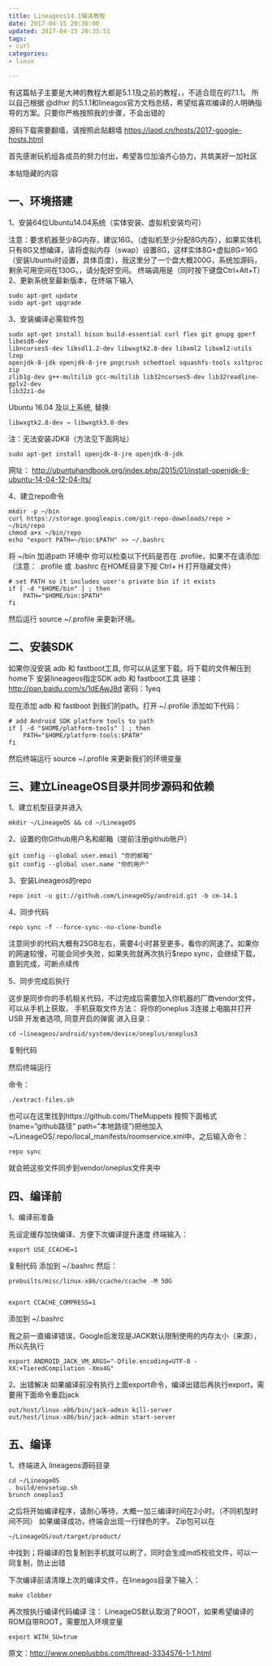 ```yaml
---
title: Lineageos14.1编译教程
date: 2017-04-15 20:30:00
updated: 2017-04-15 20:35:51
tags: 
- curl
categories: 
- linux

---
```

有这篇帖子主要是大神的教程大都是5.1.1及之前的教程，，不适合现在的7.1.1。
所以自己根据 @dlhxr 的5.1.1和lineagos官方文档总结，希望给喜欢编译的人明确指导的方案。只要你严格按照我的步骤，不会出错的

源码下载需要翻墙，请按照此贴翻墙
https://laod.cn/hosts/2017-google-hosts.html

首先感谢玩机组各成员的努力付出，希望各位加油齐心协力，共筑美好一加社区


本帖隐藏的内容
## 一、环境搭建
1、安装64位Ubuntu14.04系统（实体安装、虚拟机安装均可）

注意：要求机器至少8G内存，建议16G。（虚拟机至少分配8G内存），如果实体机只有8G又想编译，请将虚拟内存（swap）设置8G，这样实体8G+虚拟8G=16G（安装Ubuntu时设置，具体百度），我这里分了一个盘大概200G，系统加源码，剩余可用空间在130G，，请分配好空间。
终端调用是（同时按下键盘Ctrl+Alt+T）
2、更新系统至最新版本，在终端下输入

    sudo apt-get update
    sudo apt-get upgrade


3、安装编译必需软件包  

    sudo apt-get install bison build-essential curl flex git gnupg gperf libesd0-dev
    libncurses5-dev libsdl1.2-dev libwxgtk2.8-dev libxml2 libxml2-utils lzop
    openjdk-8-jdk openjdk-8-jre pngcrush schedtool squashfs-tools xsltproc zip
    zlib1g-dev g++-multilib gcc-multilib lib32ncurses5-dev lib32readline-gplv2-dev
    lib32z1-de



Ubuntu 16.04 及以上系统, 替换:


    libwxgtk2.8-dev → libwxgtk3.0-dev

注：无法安装JDK8（方法见下面网址）

    sudo apt-get install openjdk-8-jre openjdk-8-jdk


网址： http://ubuntuhandbook.org/index.php/2015/01/install-openjdk-8-ubuntu-14-04-12-04-lts/


4、建立repo命令

    mkdir -p ~/bin
    curl https://storage.googleapis.com/git-repo-downloads/repo > ~/bin/repo
    chmod a+x ~/bin/repo
    echo "export PATH=~/bin:$PATH" >> ~/.bashrc

将 ~/bin 加进path 环境中
你可以检查以下代码是否在 .profile，如果不在请添加:
（注意： .profile 或 .bashrc 在HOME目录下按 Ctrl+ H 打开隐藏文件）

    # set PATH so it includes user's private bin if it exists
    if [ -d "$HOME/bin" ] ; then
        PATH="$HOME/bin:$PATH"
    fi


然后运行 source ~/.profile 来更新环境。


## 二、安装SDK
如果你没安装 adb 和 fastboot工具, 你可以从这里下载。将下载的文件解压到home下
安装lineageos指定SDK adb 和 fastboot工具
链接：http://pan.baidu.com/s/1dEAwJ8d 密码：1yeq

现在添加 adb 和 fastboot 到我们的path。打开 ~/.profile 添加如下代码：

    # add Android SDK platform tools to path
    if [ -d "$HOME/platform-tools" ] ; then
        PATH="$HOME/platform-tools:$PATH"
    fi

然后终端运行 source ~/.profile 来更新我们的环境变量

## 三、建立LineageOS目录并同步源码和依赖
1、建立机型目录并进入

    mkdir ~/LineageOS && cd ~/LineageOS


2、设置的你Github用户名和邮箱（提前注册github账户）

    git config --global user.email "你的邮箱"
    git config --global user.name "你的用户"

3、安装Lineageos的repo

    repo init -u git://github.com/LineageOSy/android.git -b cm-14.1


4、同步代码

    repo sync -f --force-sync--no-clone-bundle


注意同步的代码大概有25GB左右，需要4小时甚至更多，看你的网速了。如果你的网速较慢，可能会同步失败，如果失败就再次执行$repo sync，会继续下载，直到完成，可断点续传


5、同步完成后执行

这步是同步你的手机相关代码，不过完成后需要加入你机器的厂商vendor文件，可以从手机上获取，
手机获取文件方法：
将你的oneplus 3连接上电脑并打开 USB 开发者选项, 同意开启的弹窗
进入目录：

    cd ~lineageos/android/system/device/oneplus/oneplus3

复制代码

然后终端运行

命令：

    ./extract-files.sh


也可以在这里找到https://github.com/TheMuppets
按照下面格式(name=”github路径” path=”本地路径”)把他加入
~/LineageOS/.repo/local_manifests/roomservice.xml中，之后输入命令：

    repo sync

就会把这些文件同步到vendor/oneplus文件夹中



## 四、编译前
1、编译前准备

先设定缓存加快编译、方便下次编译提升速度
终端输入：

    export USE_CCACHE=1

复制代码
添加到 ~/.bashrc
然后：

    prebuilts/misc/linux-x86/ccache/ccache -M 50G


    export CCACHE_COMPRESS=1

添加到 ~/.bashrc

我之前一直编译错误，Google后发现是JACK默认限制使用的内存太小（来源），所以先执行

    export ANDROID_JACK_VM_ARGS="-Dfile.encoding=UTF-8 -XX:+TieredCompilation -Xmx4G"


2、出错解决
如果编译前没有执行上面export命令，编译出错后再执行export，需要用下面命令重启jack

    out/host/linux-x86/bin/jack-admin kill-server
    out/host/linux-x86/bin/jack-admin start-server


## 五、编译
1、终端进入
lineageos源码目录

    cd ~/LineageOS
    . build/envsetup.sh
    brunch oneplus3


之后将开始编译程序，请耐心等待，大概一加三编译时间在2小时。（不同机型时间不同）
如果编译成功，终端会出现一行绿色的字。
Zip包可以在

    ~/LineageOS/out/target/product/


中找到；将编译的包复制到手机就可以刷了，同时会生成md5校验文件，可以一同复制，防止出错


下次编译前请清理上次的编译文件，在lineagos目录下输入：

    make clobber

再次按执行编译代码编译
注：
LineageOS默认取消了ROOT，如果希望编译的ROM自带ROOT，需要加入环境变量

    export WITH_SU=true


原文：http://www.oneplusbbs.com/thread-3334576-1-1.html